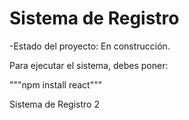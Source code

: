 <h1> Sistema de Registro</h1>

-Estado del proyecto: En construcción.

Para ejecutar el sistema, debes poner:

"""npm install react"""

Sistema de Registro 2 
